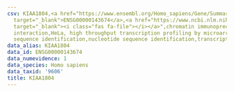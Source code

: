 ```yaml
---
csv: KIAA1804,<a href="https://www.ensembl.org/Homo_sapiens/Gene/Summary?db=core;g=ENSG00000143674"
  target="_blank">ENSG00000143674</a>,<a href="https://www.ncbi.nlm.nih.gov/pubmed/17216044"
  target="_blank"><i class="fas fa-file"></i></a>",chromatin immunoprecipitation assay,direct
  interaction,HeLa, high throughput transcription profiling by microarray,nucleotide
  sequence identification,nucleotide sequence identification,transcriptional regulation,
data_alias: KIAA1804
data_id: ENSG00000143674
data_numevidence: 1
data_species: Homo sapiens
data_taxid: '9606'
title: KIAA1804
---
```

